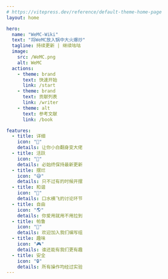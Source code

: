 ```yaml
---
# https://vitepress.dev/reference/default-theme-home-page
layout: home

hero:
  name: "WeMC-Wiki"
  text: "将WeMC放入锅中大火爆炒"
  tagline: 持续更新 | 继续咕咕
  image:
    src: /WeMC.png
    alt: WeMC
  actions:
    - theme: brand
      text: 快速开始
      link: /start
    - theme: brand
      text: 贡献列表
      link: /writer
    - theme: alt
      text: 参考文献
      link: /book

features:
  - title: 详细
    icon: "🤗"
    details: 让你小白翻身变大佬
  - title: 活跃
    icon: "🎉"
    details: 必始终保持最新更新
  - title: 摆烂
    icon: "😅"
    details: 只不过有的时候开摆
  - title: 和谐
    icon: "💾"
    details: 口水横飞的讨论环节
  - title: 自由
    icon: "🌎"
    details: 你爱用就用不用拉到
  - title: 帕鲁
    icon: "👋"
    details: 欢迎加入我们编写组
  - title: 趣味
    icon: "🎮"
    details: 谁还能有我们更有趣
  - title: 安全
    icon: "🔒"
    details: 所有操作均经过实验
---
```

